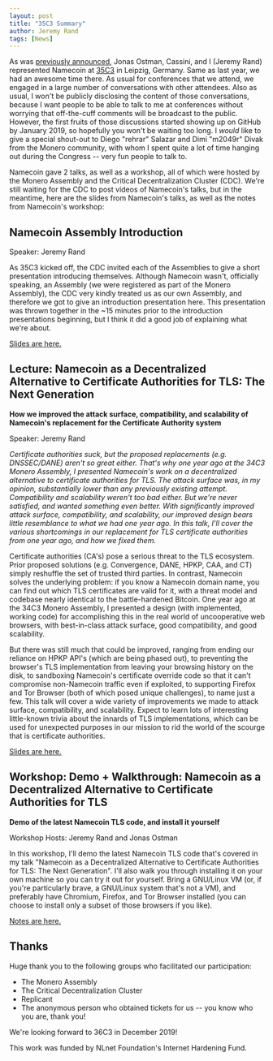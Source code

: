 ```yaml
---
layout: post
title: "35C3 Summary"
author: Jeremy Rand
tags: [News]
---
```


As was [previously announced]({{site.baseurl}}2018/12/22/35c3.html), Jonas Ostman, Cassini, and I (Jeremy Rand) represented Namecoin at [35C3](https://events.ccc.de/congress/2017/wiki/index.php/Main_Page) in Leipzig, Germany.  Same as last year, we had an awesome time there.  As usual for conferences that we attend, we engaged in a large number of conversations with other attendees.  Also as usual, I won't be publicly disclosing the content of those conversations, because I want people to be able to talk to me at conferences without worrying that off-the-cuff comments will be broadcast to the public.  However, the first fruits of those discussions started showing up on GitHub by January 2019, so hopefully you won't be waiting too long.  I *would* like to give a special shout-out to Diego "rehrar" Salazar and Dimi "m2049r" Divak from the Monero community, with whom I spent quite a lot of time hanging out during the Congress -- very fun people to talk to.

Namecoin gave 2 talks, as well as a workshop, all of which were hosted by the Monero Assembly and the Critical Decentralization Cluster (CDC).  We're still waiting for the CDC to post videos of Namecoin's talks, but in the meantime, here are the slides from Namecoin's talks, as well as the notes from Namecoin's workshop:

## Namecoin Assembly Introduction

Speaker: Jeremy Rand

As 35C3 kicked off, the CDC invited each of the Assemblies to give a short presentation introducing themselves.  Although Namecoin wasn't, officially speaking, an Assembly (we were registered as part of the Monero Assembly), the CDC very kindly treated us as our own Assembly, and therefore we got to give an introduction presentation here.  This presentation was thrown together in the ~15 minutes prior to the introduction presentations beginning, but I think it did a good job of explaining what we're about.

[Slides are here.]({{site.baseurl}}resources/presentations/35C3/Namecoin_Introduction_35C3_Monero_Assembly.pdf)

## Lecture: Namecoin as a Decentralized Alternative to Certificate Authorities for TLS: The Next Generation

**How we improved the attack surface, compatibility, and scalability of Namecoin's replacement for the Certificate Authority system**

Speaker: Jeremy Rand

*Certificate authorities suck, but the proposed replacements (e.g. DNSSEC/DANE) aren't so great either. That's why one year ago at the 34C3 Monero Assembly, I presented Namecoin's work on a decentralized alternative to certificate authorities for TLS. The attack surface was, in my opinion, substantially lower than any previously existing attempt. Compatibility and scalability weren't too bad either. But we're never satisfied, and wanted something even better. With significantly improved attack surface, compatibility, and scalability, our improved design bears little resemblance to what we had one year ago. In this talk, I'll cover the various shortcomings in our replacement for TLS certificate authorities from one year ago, and how we fixed them.*

Certificate authorities (CA's) pose a serious threat to the TLS ecosystem. Prior proposed solutions (e.g. Convergence, DANE, HPKP, CAA, and CT) simply reshuffle the set of trusted third parties. In contrast, Namecoin solves the underlying problem: if you know a Namecoin domain name, you can find out which TLS certificates are valid for it, with a threat model and codebase nearly identical to the battle-hardened Bitcoin. One year ago at the 34C3 Monero Assembly, I presented a design (with implemented, working code) for accomplishing this in the real world of uncooperative web browsers, with best-in-class attack surface, good compatibility, and good scalability.

But there was still much that could be improved, ranging from ending our reliance on HPKP API's (which are being phased out), to preventing the browser's TLS implementation from leaving your browsing history on the disk, to sandboxing Namecoin's certificate override code so that it can't compromise non-Namecoin traffic even if exploited, to supporting Firefox and Tor Browser (both of which posed unique challenges), to name just a few. This talk will cover a wide variety of improvements we made to attack surface, compatibility, and scalability. Expect to learn lots of interesting little-known trivia about the innards of TLS implementations, which can be used for unexpected purposes in our mission to rid the world of the scourge that is certificate authorities.

[Slides are here.]({{site.baseurl}}resources/presentations/35C3/Namecoin_Next-Gen_TLS_35C3_Monero_Assembly.pdf)

## Workshop: Demo + Walkthrough: Namecoin as a Decentralized Alternative to Certificate Authorities for TLS

**Demo of the latest Namecoin TLS code, and install it yourself**

Workshop Hosts: Jeremy Rand and Jonas Ostman

In this workshop, I'll demo the latest Namecoin TLS code that's covered in my talk "Namecoin as a Decentralized Alternative to Certificate Authorities for TLS: The Next Generation". I'll also walk you through installing it on your own machine so you can try it out for yourself. Bring a GNU/Linux VM (or, if you're particularly brave, a GNU/Linux system that's not a VM), and preferably have Chromium, Firefox, and Tor Browser installed (you can choose to install only a subset of those browsers if you like).

[Notes are here.]({{site.baseurl}}resources/presentations/35C3/tls-workshop/)

## Thanks

Huge thank you to the following groups who facilitated our participation:

* The Monero Assembly
* The Critical Decentralization Cluster
* Replicant
* The anonymous person who obtained tickets for us -- you know who you are, thank you!

We're looking forward to 36C3 in December 2019!

This work was funded by NLnet Foundation's Internet Hardening Fund.
